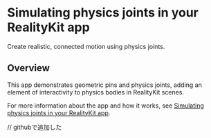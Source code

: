 # Simulating physics joints in your RealityKit app

Create realistic, connected motion using physics joints. 

## Overview

This app demonstrates geometric pins and physics joints, adding an element of interactivity
to physics bodies in RealityKit scenes.

For more information about the app and how it works, see
[Simulating physics joints in your RealityKit app][link-to-sample].

[link-to-sample]: https://documentation.apple.com/documentation/realitykit/simulating-physics-joints-in-your-realitykit-app

// githubで追加した
